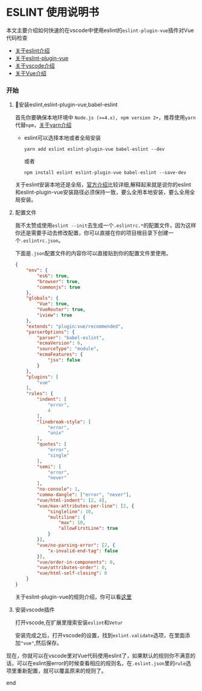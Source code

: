 # ESLINT 使用说明书
本文主要介绍如何快速的在vscode中使用eslint的`eslint-plugin-vue`插件对Vue代码检查
- [关于eslint介绍](http://eslint.cn/docs/about/)
- [关于eslint-plugin-vue](https://github.com/vuejs/eslint-plugin-vue)
- [关于vscode介绍](https://code.visualstudio.com/)
- [关于Vue介绍](https://cn.vuejs.org/v2/guide/)

### 开始

1. 安装eslint,eslint-plugin-vue,babel-eslint

    首先你要确保本地环境中 `Node.js (>=4.x), npm version 2+`，推荐使用`yarn`代替`npm`，[关于yarn介绍](https://yarn.bootcss.com/)
    - eslint可以选择本地或者全局安装

        `yarn add eslint eslint-plugin-vue babel-eslint --dev`

        或者

        `npm install eslint eslint-plugin-vue babel-eslint --save-dev`

    关于eslint安装本地还是全局，[官方介绍](http://eslint.cn/docs/user-guide/getting-started)比较详细,解释起来就是说你的eslint和eslint-plugin-vue安装路径必须保持一致，要么全用本地安装，要么全用全局安装。

2. 配置文件

    我不太赞成使用`eslint --init`去生成一个`.eslintrc.*`的配置文件，因为这样你还是需要手动去修改配置，你可以直接在你的项目根目录下创建一个`.eslintrc.json`。
    
    下面是`.json`配置文件的内容你可以直接贴到你的配置文件里使用。

    ```json
    {
        "env": {
            "es6": true,
            "browser": true,
            "commonjs": true
        },
        "globals": {
            "Vue": true,
            "VueRouter": true,
            "iview": true
        },
        "extends": "plugin:vue/recommended",
        "parserOptions": {
            "parser": "babel-eslint",
            "ecmaVersion": 6,
            "sourceType": "module",
            "ecmaFeatures": {
                "jsx": false
            }
        },
        "plugins": [
            "vue"
        ],
        "rules": {
            "indent": [
                "error",
                4
            ],
            "linebreak-style": [
                "error",
                "unix"
            ],
            "quotes": [
                "error",
                "single"
            ],
            "semi": [
                "error",
                "never"
            ],
            "no-console": 1,
            "comma-dangle": ["error", "never"],
            "vue/html-indent": [2, 4],
            "vue/max-attributes-per-line": [2, {
                "singleline": 10,
                "multiline": {
                    "max": 10,
                    "allowFirstLine": true
                }
            }],
            "vue/no-parsing-error": [2, {
                "x-invalid-end-tag": false
            }],
            "vue/order-in-components": 0,
            "vue/attributes-order": 0,
            "vue/html-self-closing": 0
        }
    }
    ```
    关于eslint-plugin-vue的规则介绍，你可以看[这里](https://github.com/vuejs/eslint-plugin-vue#priority-b-strongly-recommended-improving-readability)

3. 安装vscode插件

    打开vscode,在扩展里搜索安装`eslint`和`Vetur`

    安装完成之后，打开vscode的设置，找到`eslint.validate`选项，在里面添加`"vue"`,然后保存。


现在，你就可以在vscode里对Vue代码使用eslint了，如果默认的规则你不满意的话，可以在eslint报error的时候查看相应的规则名，在`.eslint.json`里的`rule`选项里重新配置，就可以覆盖原来的规则了。

end
